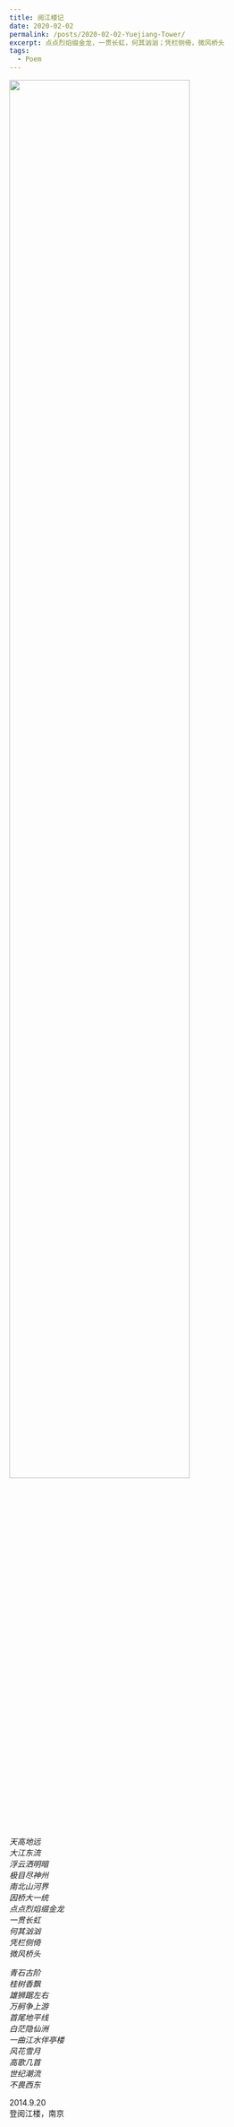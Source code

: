```yaml
---
title: 阅江楼记
date: 2020-02-02
permalink: /posts/2020-02-02-Yuejiang-Tower/
excerpt: 点点烈焰缀金龙，一贯长虹，何其汹汹；凭栏侧倚，微风桥头
tags:
  - Poem
---
```

<img src="https://alanlusun.github.io//images/post-images/2020/Yuejiang-Tower.jpg" width="80%">

*天高地远*  
*大江东流*  
*浮云洒明暗*  
*极目尽神州*  
*南北山河界*  
*因桥大一统*  
*点点烈焰缀金龙*  
*一贯长虹*  
*何其汹汹*  
*凭栏侧倚*  
*微风桥头*  

*青石古阶*  
*桂树香飘*  
*雄狮踞左右*  
*万舸争上游*  
*首尾地平线*  
*白茫隐仙洲*  
*一曲江水伴亭楼*  
*风花雪月*  
*高歌几首*  
*世纪潮流*  
*不畏西东*  
  
  
2014.9.20  
登阅江楼，南京

